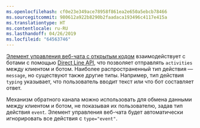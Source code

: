 ```yaml
---
ms.openlocfilehash: cf0e23e349ace78958f861ea2e650a5ebcb78466
ms.sourcegitcommit: 980612a922b8290b2faadaca193496c4117e415a
ms.translationtype: HT
ms.contentlocale: ru-RU
ms.lasthandoff: 04/26/2019
ms.locfileid: "64563746"
---
```

<a href="https://github.com/Microsoft/BotFramework-WebChat" target="_blank">Элемент управления веб-чата с открытым кодом</a> взаимодействует с ботами с помощью [Direct Line API](https://docs.botframework.com/en-us/restapi/directline3/#navtitle), что позволяет отправлять `activities` между клиентом и ботом. Наиболее распространенный тип действия — `message`, но существуют также другие типы. Например, тип действия `typing` указывает, что пользователь вводит текст или что бот составляет ответ. 

Механизм обратного канала можно использовать для обмена данными между клиентом и ботом, не показывая их пользователю, задав тип действия `event`. Элемент управления веб-чата будет автоматически игнорировать все действия с `type="event"`.